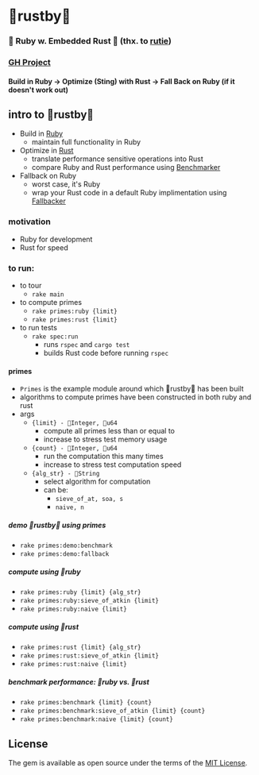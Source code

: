 # 🦀rustby🐝

### 💎 Ruby w. Embedded Rust 🦀 (thx. to [rutie](https://github.com/danielpclark/rutie))
### [GH Project](https://github.com/users/nathanielBellamy/projects/2)

#### Build in Ruby  ->  Optimize (Sting) with Rust  ->  Fall Back on Ruby (if it doesn't work out)

## intro to 🦀rustby🐝

- Build in [Ruby](https://www.ruby-lang.org/en/)
  - maintain full functionality in Ruby
- Optimize in [Rust](https://www.rust-lang.org/)
  - translate performance sensitive operations into Rust
  - compare Ruby and Rust performance using [Benchmarker](https://github.com/nathanielBellamy/rustby/blob/main/lib/services/benchmarker.rb#L8)
- Fallback on Ruby
  - worst case, it's Ruby
  - wrap your Rust code in a default Ruby implimentation using [Fallbacker](https://github.com/nathanielBellamy/rustby/blob/main/lib/services/fallbacker.rb#L8)

### motivation

- Ruby for development
- Rust for speed

### to run:

- to tour
  - `rake main`
- to compute primes
  - `rake primes:ruby {limit}`
  - `rake primes:rust {limit}`
- to run tests
  - `rake spec:run`
    - runs `rspec` and `cargo test`
    - builds Rust code before running `rspec`

#### primes

  - `Primes` is the example module around which 🦀rustby🐝 has been built
  - algorithms to compute primes have been constructed in both ruby and rust
  - args
    - `{limit} - 💎Integer, 🦀u64`
      - compute all primes less than or equal to
      - increase to stress test memory usage
    - `{count} - 💎Integer, 🦀u64`
      - run the computation this many times
      - increase to stress test computation speed
    - `{alg_str} - 💎String`
      - select algorithm for computation
      - can be:
        - `sieve_of_at, soa, s`
        - `naive, n`

##### demo 🦀rustby🐝 using primes

- `rake primes:demo:benchmark`
- `rake primes:demo:fallback`

##### compute using 💎ruby

 - `rake primes:ruby {limit} {alg_str}`
 - `rake primes:ruby:sieve_of_atkin {limit}`
 - `rake primes:ruby:naive {limit}`

##### compute using 🦀rust

 - `rake primes:rust {limit} {alg_str}`
 - `rake primes:rust:sieve_of_atkin {limit}`
 - `rake primes:rust:naive {limit}`

##### benchmark performance: 💎ruby vs. 🦀rust

 - `rake primes:benchmark {limit} {count}`
 - `rake primes:benchmark:sieve_of_atkin {limit} {count}`
 - `rake primes:benchmark:naive {limit} {count}`

## License

The gem is available as open source under the terms of the [MIT License](https://opensource.org/licenses/MIT).

